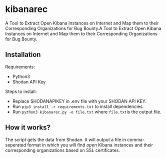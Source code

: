 # kibanarec
A Tool to Extract Open Kibana Instances on Internet and Map them to their Corresponding Organizations for Bug Bounty.A Tool to Extract Open Kibana Instances on Internet and Map them to their Corresponding Organizations for Bug Bounty.

## Installation
Requirements:
- Python3 
- Shodan API Key

Steps to install:
- Replace SHODANAPIKEY in .env file with your SHODAN API KEY.
- Run `pip3 install -r requirements.txt` to install dependencies.
- Run `python3 kibanarec.py -o file.txt` where `file.txt`is the output file.

## How it works?
The script gets the data from Shodan. It will output a file in comma-seperated format in which you will find *open* Kibana instances and their corresponding organizations based on SSL certificates.
